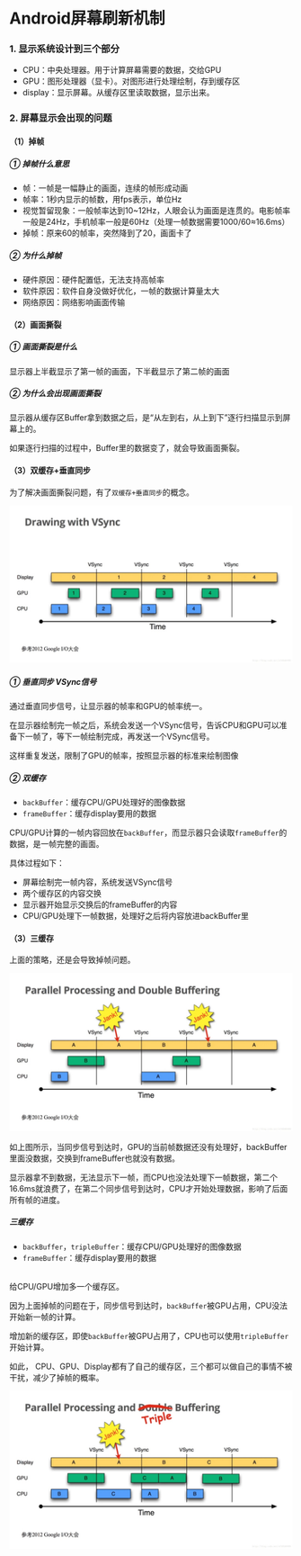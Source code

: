 # Android屏幕刷新机制

### 1. 显示系统设计到三个部分

- CPU：中央处理器。用于计算屏幕需要的数据，交给GPU
- GPU：图形处理器（显卡）。对图形进行处理绘制，存到缓存区
- display：显示屏幕。从缓存区里读取数据，显示出来。


### 2. 屏幕显示会出现的问题
#### （1）掉帧

##### ① 掉帧什么意思

- 帧：一帧是一幅静止的画面，连续的帧形成动画
- 帧率：1秒内显示的帧数，用fps表示，单位Hz
- 视觉暂留现象：一般帧率达到10~12Hz，人眼会认为画面是连贯的。电影帧率一般是24Hz，手机帧率一般是60Hz（处理一帧数据需要1000/60≈16.6ms）
- 掉帧：原来60的帧率，突然降到了20，画面卡了

##### ② 为什么掉帧

- 硬件原因：硬件配置低，无法支持高帧率
- 软件原因：软件自身没做好优化，一帧的数据计算量太大
- 网络原因：网络影响画面传输

#### （2）画面撕裂

##### ① 画面撕裂是什么

显示器上半截显示了第一帧的画面，下半截显示了第二帧的画面

##### ② 为什么会出现画面撕裂

显示器从缓存区Buffer拿到数据之后，是“从左到右，从上到下”逐行扫描显示到屏幕上的。

如果逐行扫描的过程中，Buffer里的数据变了，就会导致画面撕裂。

#### （3）双缓存+垂直同步

为了解决画面撕裂问题，有了`双缓存+垂直同步`的概念。

![](media/16795387078822/16795553188866.jpg)

##### ① 垂直同步 VSync信号

通过垂直同步信号，让显示器的帧率和GPU的帧率统一。

在显示器绘制完一帧之后，系统会发送一个VSync信号，告诉CPU和GPU可以准备下一帧了，等下一帧绘制完成，再发送一个VSync信号。

这样重复发送，限制了GPU的帧率，按照显示器的标准来绘制图像

##### ② 双缓存

- `backBuffer`：缓存CPU/GPU处理好的图像数据
- `frameBuffer`：缓存display要用的数据

CPU/GPU计算的一帧内容回放在`backBuffer`，而显示器只会读取`frameBuffer`的数据，是一帧完整的画面。

具体过程如下：

- 屏幕绘制完一帧内容，系统发送VSync信号
- 两个缓存区的内容交换
- 显示器开始显示交换后的frameBuffer的内容
- CPU/GPU处理下一帧数据，处理好之后将内容放进backBuffer里


#### （3）三缓存

上面的策略，还是会导致掉帧问题。

![](media/16795387078822/16795565054796.jpg)

如上图所示，当同步信号到达时，GPU的当前帧数据还没有处理好，backBuffer里面没数据，交换到frameBuffer也就没有数据。

显示器拿不到数据，无法显示下一帧，而CPU也没法处理下一帧数据，第二个16.6ms就浪费了，在第二个同步信号到达时，CPU才开始处理数据，影响了后面所有帧的进度。

##### 三缓存

- `backBuffer`，`tripleBuffer`：缓存CPU/GPU处理好的图像数据
- `frameBuffer`：缓存display要用的数据

</br>
给CPU/GPU增加多一个缓存区。

因为上面掉帧的问题在于，同步信号到达时，`backBuffer`被GPU占用，CPU没法开始新一帧的计算。

增加新的缓存区，即使`backBuffer`被GPU占用了，CPU也可以使用`tripleBuffer`开始计算。

如此， CPU、GPU、Display都有了自己的缓存区，三个都可以做自己的事情不被干扰，减少了掉帧的概率。

![](media/16795387078822/16795594006357.jpg)
